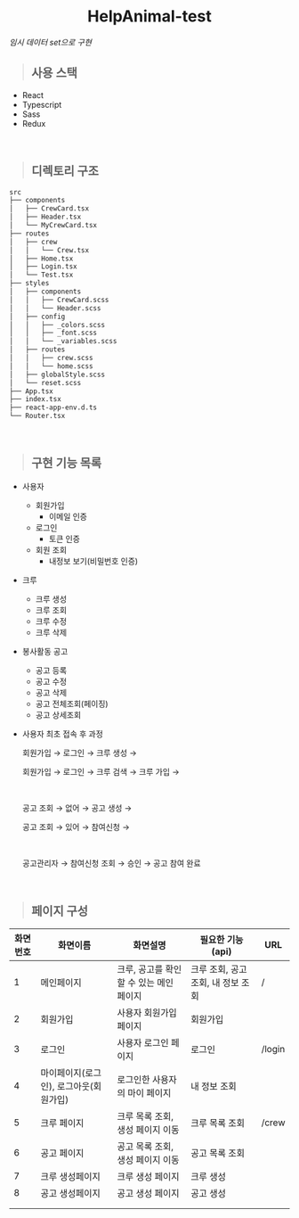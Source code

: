 <h1 align="center">HelpAnimal-test</h1>

_임시 데이터 set으로 구현_

> ## 사용 스택

- React
- Typescript
- Sass
- Redux

<br>

> ## 디렉토리 구조

```bash
src
├── components
│   ├── CrewCard.tsx
│   ├── Header.tsx
│   └── MyCrewCard.tsx
├── routes
│   ├── crew
│   │   └── Crew.tsx
│   ├── Home.tsx
│   ├── Login.tsx
│   └── Test.tsx
├── styles
│   ├── components
│   │   ├── CrewCard.scss
│   │   └── Header.scss
│   ├── config
│   │   ├── _colors.scss
│   │   ├── _font.scss
│   │   └── _variables.scss
│   ├── routes
│   │   ├── crew.scss
│   │   └── home.scss
│   ├── globalStyle.scss
│   └── reset.scss
├── App.tsx
├── index.tsx
├── react-app-env.d.ts
└── Router.tsx
```

<br>

> ## 구현 기능 목록

- 사용자
  - 회원가입
    - 이메일 인증
  - 로그인
    - 토큰 인증
  - 회원 조회
    - 내정보 보기(비밀번호 인증)
- 크루
  - 크루 생성
  - 크루 조회
  - 크루 수정
  - 크루 삭제
- 봉사활동 공고

  - 공고 등록
  - 공고 수정
  - 공고 삭제
  - 공고 전체조회(페이징)
  - 공고 상세조회

- 사용자 최초 접속 후 과정

  회원가입 → 로그인 → 크루 생성 →

  회원가입 → 로그인 → 크루 검색 → 크루 가입 →

  <br>

  공고 조회 → 없어 → 공고 생성 →

  공고 조회 → 있어 → 참여신청 →

  <br>

  공고관리자 → 참여신청 조회 → 승인 → 공고 참여 완료

<br>

> ## 페이지 구성

| 화면번호 | 화면이름                               | 화면설명                                | 필요한 기능(api)                   | URL    |
| -------- | -------------------------------------- | --------------------------------------- | ---------------------------------- | ------ |
| 1        | 메인페이지                             | 크루, 공고를 확인할 수 있는 메인 페이지 | 크루 조회, 공고 조회, 내 정보 조회 | /      |
| 2        | 회원가입                               | 사용자 회원가입 페이지                  | 회원가입                           |        |
| 3        | 로그인                                 | 사용자 로그인 페이지                    | 로그인                             | /login |
| 4        | 마이페이지(로그인), 로그아웃(회원가입) | 로그인한 사용자의 마이 페이지           | 내 정보 조회                       |        |
| 5        | 크루 페이지                            | 크루 목록 조회, 생성 페이지 이동        | 크루 목록 조회                     | /crew  |
| 6        | 공고 페이지                            | 공고 목록 조회, 생성 페이지 이동        | 공고 목록 조회                     |        |
| 7        | 크루 생성페이지                        | 크루 생성 페이지                        | 크루 생성                          |        |
| 8        | 공고 생성페이지                        | 공고 생성 페이지                        | 공고 생성                          |        |
|          |                                        |                                         |                                    |        |
|          |                                        |                                         |                                    |        |
